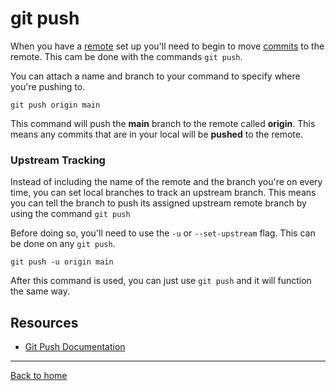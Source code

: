 # git push

When you have a [remote](./REMOTE.md) set up you'll need to begin to move [commits](./COMMIT.md) to the remote. This cam be done with the commands `git push`.

You can attach a name and branch to your command to specify where you're pushing to.

```
git push origin main 
```

This command will push the **main** branch to the remote called **origin**. This means any commits that are in your local will be **pushed** to the remote.

### Upstream Tracking

Instead of including the name of the remote and the branch you're on every time, you can set local branches to track an upstream branch. This means you can tell the branch to push its assigned upstream remote branch by using the command `git push`

Before doing so, you'll need to use the `-u` or `--set-upstream` flag. This can be done on any `git push`.

```
git push -u origin main
```

After this command is used, you can just use `git push` and it will function the same way.

## Resources

- [Git Push Documentation](https://git-scm.com/docs/git-push)

---

[Back to home](../README.md)